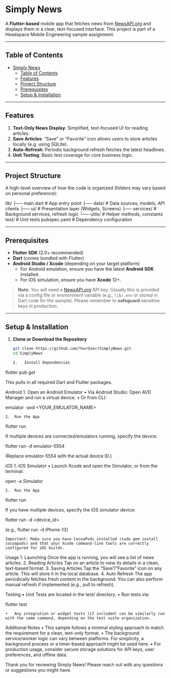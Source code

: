 # Simply News

A **Flutter-based** mobile app that fetches news from [NewsAPI.org](https://newsapi.org) and displays them in a clear, text-focused interface. This project is part of a Headspace Mobile Engineering sample assignment.

---

## Table of Contents

- [Simply News](#simply-news)
  - [Table of Contents](#table-of-contents)
  - [Features](#features)
  - [Project Structure](#project-structure)
  - [Prerequisites](#prerequisites)
  - [Setup \& Installation](#setup--installation)

---

## Features

1. **Text-Only News Display**: Simplified, text-focused UI for reading articles.
2. **Save Articles**: “Save” or “Favorite” icon allows users to store articles locally (e.g. using SQLite).
3. **Auto-Refresh**: Periodic background refresh fetches the latest headlines.
4. **Unit Testing**: Basic test coverage for core business logic.

---

## Project Structure

A high-level overview of how the code is organized (folders may vary based on personal preference):

lib/
├── main.dart # App entry point
├── data/ # Data sources, models, API clients
├── ui/ # Presentation layer (Widgets, Screens)
├── services/ # Background services, refresh logic
└── utils/ # Helper methods, constants
test/ # Unit tests
pubspec.yaml # Dependency configuration

---

## Prerequisites

- **Flutter SDK** (2.0+ recommended)
- **Dart** (comes bundled with Flutter)
- **Android Studio / Xcode** (depending on your target platform)
  - For Android emulation, ensure you have the latest **Android SDK** installed.
  - For iOS simulation, ensure you have **Xcode** 12+.

> **Note**: You will need a [NewsAPI.org](https://newsapi.org) API key. Usually this is provided via a config file or environment variable (e.g., `lib/.env` or stored in Dart code for the sample). Please remember to **safeguard** sensitive keys in production.

---

## Setup & Installation

1. **Clone or Download the Repository**

   ```bash
   git clone https://github.com/YourUser/SimplyNews.git
   cd SimplyNews

   2.	Install Dependencies
   ```

flutter pub get

This pulls in all required Dart and Flutter packages.

Android 1. Open an Android Emulator
• Via Android Studio: Open AVD Manager and run a virtual device.
• Or from CLI:

emulator -avd <YOUR_EMULATOR_NAME>

    2.	Run the App

flutter run

If multiple devices are connected/emulators running, specify the device:

flutter run -d emulator-5554

(Replace emulator-5554 with the actual device ID.)

iOS 1. iOS Simulator
• Launch Xcode and open the Simulator, or from the terminal:

open -a Simulator

    2.	Run the App

flutter run

If you have multiple devices, specify the iOS simulator device:

flutter run -d <device_id>

(e.g., flutter run -d iPhone-13)

    Important: Make sure you have CocoaPods installed (sudo gem install cocoapods) and that your Xcode command-line tools are correctly configured for iOS builds.

Usage 1. Launching
Once the app is running, you will see a list of news articles. 2. Reading Articles
Tap on an article to view its details in a clean, text-based format. 3. Saving Articles
Tap the “Save”/“Favorite” icon on any article. This will store it in the local database. 4. Auto Refresh
The app periodically fetches fresh content in the background. You can also perform manual refresh if implemented (e.g., pull to refresh).

Testing
• Unit Tests are located in the test/ directory.
• Run tests via:

flutter test

    •	Any integration or widget tests (if included) can be similarly run with the same command, depending on the test suite organization.

Additional Notes
• This sample follows a minimal styling approach to match the requirement for a clean, text-only format.
• The background service/worker logic can vary between platforms. For simplicity, a background process or a timer-based approach might be used here.
• For production usage, consider secure storage solutions for API keys, user preferences, and offline data.

Thank you for reviewing Simply News!
Please reach out with any questions or suggestions you might have.
